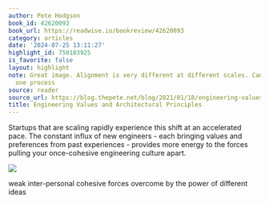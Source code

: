 ```yaml
---
author: Pete Hodgson
book_id: 42620093
book_url: https://readwise.io/bookreview/42620093
category: articles
date: '2024-07-25 13:11:27'
highlight_id: 750183925
is_favorite: false
layout: highlight
note: Great image. Alignment is very different at different scales. Can’t rely on
  one process
source: reader
source_url: https://blog.thepete.net/blog/2021/01/18/engineering-values-and-architectural-principles/
title: Engineering Values and Architectural Principles
---
```


Startups that are scaling rapidly experience this shift at an accelerated pace. The constant influx of new engineers - each bringing values and preferences from past experiences - provides more energy to the forces pulling your once-cohesive engineering culture apart.

![](https://blog.thepete.net/images/post_images/arch-principles-eng-values/figure-1.jpg)

weak inter-personal cohesive forces overcome by the power of different ideas